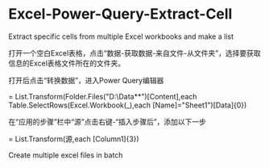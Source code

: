 # Excel-Power-Query-Extract-Cell
Extract specific cells from multiple Excel workbooks and make a list

打开一个空白Excel表格，点击“数据-获取数据-来自文件-从文件夹”，选择要获取信息的Excel表格文件所在的文件夹。

打开后点击“转换数据”，进入Power Query编辑器

= List.Transform(Folder.Files("D:\Data\**")[Content],each Table.SelectRows(Excel.Workbook(_),each [Name]="Sheet1")[Data]{0})

在“应用的步骤”栏中“源”点击右键-“插入步骤后”，添加以下一步

= List.Transform(源,each [Column1]{3})


Create multiple excel files in batch
